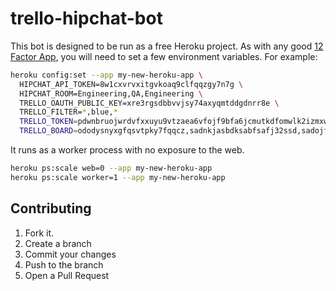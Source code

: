 trello-hipchat-bot
==================

This bot is designed to be run as a free Heroku project. As with any good [12 Factor App](http://www.12factor.net/config), you will need to set a few environment variables. For example:

```bash
heroku config:set --app my-new-heroku-app \
  HIPCHAT_API_TOKEN=8w1cxvrvxitgvkoaq9clfqqzgy7n7g \
  HIPCHAT_ROOM=Engineering,QA,Engineering \
  TRELLO_OAUTH_PUBLIC_KEY=xre3rgsdbbvvjsy74axyqmtddgdnrr8e \
  TRELLO_FILTER=*,blue,*
  TRELLO_TOKEN=pdwnbruojwrdvfxxuyu9vtzaea6vfojf9bfa6jcmutkdfomwlk2izmxwnvdcwgkv \
  TRELLO_BOARD=ododysnyxgfqsvtpky7fqqcz,sadnkjasbdksabfsafj32ssd,sadojfsdoerwogioj43
```

It runs as a worker process with no exposure to the web.

```bash
heroku ps:scale web=0 --app my-new-heroku-app
heroku ps:scale worker=1 --app my-new-heroku-app
```

Contributing
------------

1. Fork it.
2. Create a branch
3. Commit your changes
4. Push to the branch
5. Open a Pull Request

